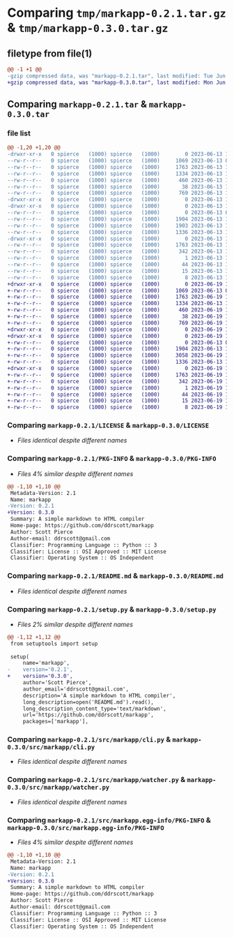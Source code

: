 # Comparing `tmp/markapp-0.2.1.tar.gz` & `tmp/markapp-0.3.0.tar.gz`

## filetype from file(1)

```diff
@@ -1 +1 @@
-gzip compressed data, was "markapp-0.2.1.tar", last modified: Tue Jun 13 12:47:03 2023, max compression
+gzip compressed data, was "markapp-0.3.0.tar", last modified: Mon Jun 19 15:16:35 2023, max compression
```

## Comparing `markapp-0.2.1.tar` & `markapp-0.3.0.tar`

### file list

```diff
@@ -1,20 +1,20 @@
-drwxr-xr-x   0 spierce   (1000) spierce   (1000)        0 2023-06-13 12:47:03.230563 markapp-0.2.1/
--rw-r--r--   0 spierce   (1000) spierce   (1000)     1069 2023-06-13 02:41:46.000000 markapp-0.2.1/LICENSE
--rw-r--r--   0 spierce   (1000) spierce   (1000)     1763 2023-06-13 12:47:03.230563 markapp-0.2.1/PKG-INFO
--rw-r--r--   0 spierce   (1000) spierce   (1000)     1334 2023-06-13 12:35:04.000000 markapp-0.2.1/README.md
--rw-r--r--   0 spierce   (1000) spierce   (1000)      460 2023-06-13 12:43:32.000000 markapp-0.2.1/pyproject.toml
--rw-r--r--   0 spierce   (1000) spierce   (1000)       38 2023-06-13 12:47:03.230563 markapp-0.2.1/setup.cfg
--rw-r--r--   0 spierce   (1000) spierce   (1000)      769 2023-06-13 12:44:43.000000 markapp-0.2.1/setup.py
-drwxr-xr-x   0 spierce   (1000) spierce   (1000)        0 2023-06-13 12:47:03.226562 markapp-0.2.1/src/
-drwxr-xr-x   0 spierce   (1000) spierce   (1000)        0 2023-06-13 12:47:03.230563 markapp-0.2.1/src/markapp/
--rw-r--r--   0 spierce   (1000) spierce   (1000)        0 2023-06-13 02:41:46.000000 markapp-0.2.1/src/markapp/__init__.py
--rw-r--r--   0 spierce   (1000) spierce   (1000)     1904 2023-06-13 12:42:10.000000 markapp-0.2.1/src/markapp/cli.py
--rw-r--r--   0 spierce   (1000) spierce   (1000)     1903 2023-06-13 12:08:15.000000 markapp-0.2.1/src/markapp/markapp.py
--rw-r--r--   0 spierce   (1000) spierce   (1000)     1336 2023-06-13 11:47:29.000000 markapp-0.2.1/src/markapp/watcher.py
-drwxr-xr-x   0 spierce   (1000) spierce   (1000)        0 2023-06-13 12:47:03.230563 markapp-0.2.1/src/markapp.egg-info/
--rw-r--r--   0 spierce   (1000) spierce   (1000)     1763 2023-06-13 12:47:03.000000 markapp-0.2.1/src/markapp.egg-info/PKG-INFO
--rw-r--r--   0 spierce   (1000) spierce   (1000)      342 2023-06-13 12:47:03.000000 markapp-0.2.1/src/markapp.egg-info/SOURCES.txt
--rw-r--r--   0 spierce   (1000) spierce   (1000)        1 2023-06-13 12:47:03.000000 markapp-0.2.1/src/markapp.egg-info/dependency_links.txt
--rw-r--r--   0 spierce   (1000) spierce   (1000)       44 2023-06-13 12:47:03.000000 markapp-0.2.1/src/markapp.egg-info/entry_points.txt
--rw-r--r--   0 spierce   (1000) spierce   (1000)       15 2023-06-13 12:47:03.000000 markapp-0.2.1/src/markapp.egg-info/requires.txt
--rw-r--r--   0 spierce   (1000) spierce   (1000)        8 2023-06-13 12:47:03.000000 markapp-0.2.1/src/markapp.egg-info/top_level.txt
+drwxr-xr-x   0 spierce   (1000) spierce   (1000)        0 2023-06-19 15:16:35.726273 markapp-0.3.0/
+-rw-r--r--   0 spierce   (1000) spierce   (1000)     1069 2023-06-13 02:41:46.000000 markapp-0.3.0/LICENSE
+-rw-r--r--   0 spierce   (1000) spierce   (1000)     1763 2023-06-19 15:16:35.722272 markapp-0.3.0/PKG-INFO
+-rw-r--r--   0 spierce   (1000) spierce   (1000)     1334 2023-06-13 12:35:04.000000 markapp-0.3.0/README.md
+-rw-r--r--   0 spierce   (1000) spierce   (1000)      460 2023-06-19 15:01:38.000000 markapp-0.3.0/pyproject.toml
+-rw-r--r--   0 spierce   (1000) spierce   (1000)       38 2023-06-19 15:16:35.726273 markapp-0.3.0/setup.cfg
+-rw-r--r--   0 spierce   (1000) spierce   (1000)      769 2023-06-19 15:01:32.000000 markapp-0.3.0/setup.py
+drwxr-xr-x   0 spierce   (1000) spierce   (1000)        0 2023-06-19 15:16:35.718272 markapp-0.3.0/src/
+drwxr-xr-x   0 spierce   (1000) spierce   (1000)        0 2023-06-19 15:16:35.722272 markapp-0.3.0/src/markapp/
+-rw-r--r--   0 spierce   (1000) spierce   (1000)        0 2023-06-13 02:41:46.000000 markapp-0.3.0/src/markapp/__init__.py
+-rw-r--r--   0 spierce   (1000) spierce   (1000)     1904 2023-06-13 12:42:10.000000 markapp-0.3.0/src/markapp/cli.py
+-rw-r--r--   0 spierce   (1000) spierce   (1000)     3058 2023-06-19 14:58:57.000000 markapp-0.3.0/src/markapp/markapp.py
+-rw-r--r--   0 spierce   (1000) spierce   (1000)     1336 2023-06-13 11:47:29.000000 markapp-0.3.0/src/markapp/watcher.py
+drwxr-xr-x   0 spierce   (1000) spierce   (1000)        0 2023-06-19 15:16:35.722272 markapp-0.3.0/src/markapp.egg-info/
+-rw-r--r--   0 spierce   (1000) spierce   (1000)     1763 2023-06-19 15:16:35.000000 markapp-0.3.0/src/markapp.egg-info/PKG-INFO
+-rw-r--r--   0 spierce   (1000) spierce   (1000)      342 2023-06-19 15:16:35.000000 markapp-0.3.0/src/markapp.egg-info/SOURCES.txt
+-rw-r--r--   0 spierce   (1000) spierce   (1000)        1 2023-06-19 15:16:35.000000 markapp-0.3.0/src/markapp.egg-info/dependency_links.txt
+-rw-r--r--   0 spierce   (1000) spierce   (1000)       44 2023-06-19 15:16:35.000000 markapp-0.3.0/src/markapp.egg-info/entry_points.txt
+-rw-r--r--   0 spierce   (1000) spierce   (1000)       15 2023-06-19 15:16:35.000000 markapp-0.3.0/src/markapp.egg-info/requires.txt
+-rw-r--r--   0 spierce   (1000) spierce   (1000)        8 2023-06-19 15:16:35.000000 markapp-0.3.0/src/markapp.egg-info/top_level.txt
```

### Comparing `markapp-0.2.1/LICENSE` & `markapp-0.3.0/LICENSE`

 * *Files identical despite different names*

### Comparing `markapp-0.2.1/PKG-INFO` & `markapp-0.3.0/PKG-INFO`

 * *Files 4% similar despite different names*

```diff
@@ -1,10 +1,10 @@
 Metadata-Version: 2.1
 Name: markapp
-Version: 0.2.1
+Version: 0.3.0
 Summary: A simple markdown to HTML compiler
 Home-page: https://github.com/ddrscott/markapp
 Author: Scott Pierce
 Author-email: ddrscott@gmail.com
 Classifier: Programming Language :: Python :: 3
 Classifier: License :: OSI Approved :: MIT License
 Classifier: Operating System :: OS Independent
```

### Comparing `markapp-0.2.1/README.md` & `markapp-0.3.0/README.md`

 * *Files identical despite different names*

### Comparing `markapp-0.2.1/setup.py` & `markapp-0.3.0/setup.py`

 * *Files 2% similar despite different names*

```diff
@@ -1,12 +1,12 @@
 from setuptools import setup
 
 setup(
     name='markapp',
-    version='0.2.1',
+    version='0.3.0',
     author='Scott Pierce',
     author_email='ddrscott@gmail.com',
     description='A simple markdown to HTML compiler',
     long_description=open('README.md').read(),
     long_description_content_type='text/markdown',
     url='https://github.com/ddrscott/markapp',
     packages=['markapp'],
```

### Comparing `markapp-0.2.1/src/markapp/cli.py` & `markapp-0.3.0/src/markapp/cli.py`

 * *Files identical despite different names*

### Comparing `markapp-0.2.1/src/markapp/watcher.py` & `markapp-0.3.0/src/markapp/watcher.py`

 * *Files identical despite different names*

### Comparing `markapp-0.2.1/src/markapp.egg-info/PKG-INFO` & `markapp-0.3.0/src/markapp.egg-info/PKG-INFO`

 * *Files 4% similar despite different names*

```diff
@@ -1,10 +1,10 @@
 Metadata-Version: 2.1
 Name: markapp
-Version: 0.2.1
+Version: 0.3.0
 Summary: A simple markdown to HTML compiler
 Home-page: https://github.com/ddrscott/markapp
 Author: Scott Pierce
 Author-email: ddrscott@gmail.com
 Classifier: Programming Language :: Python :: 3
 Classifier: License :: OSI Approved :: MIT License
 Classifier: Operating System :: OS Independent
```

